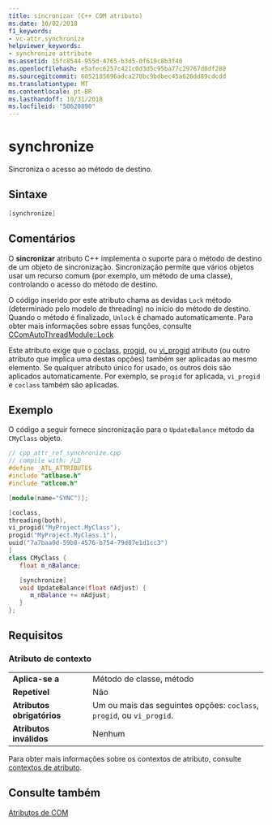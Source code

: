 ```yaml
---
title: sincronizar (C++ COM atributo)
ms.date: 10/02/2018
f1_keywords:
- vc-attr.synchronize
helpviewer_keywords:
- synchronize attribute
ms.assetid: 15fc8544-955d-4765-b3d5-0f619c8b3f40
ms.openlocfilehash: e5afec6257c421c0d3d5c95ba77c29767d0df280
ms.sourcegitcommit: 6052185696adca270bc9bdbec45a626dd89cdcdd
ms.translationtype: MT
ms.contentlocale: pt-BR
ms.lasthandoff: 10/31/2018
ms.locfileid: "50620890"
---
```

# <a name="synchronize"></a>synchronize

Sincroniza o acesso ao método de destino.

## <a name="syntax"></a>Sintaxe

```cpp
[synchronize]
```

## <a name="remarks"></a>Comentários

O **sincronizar** atributo C++ implementa o suporte para o método de destino de um objeto de sincronização. Sincronização permite que vários objetos usar um recurso comum (por exemplo, um método de uma classe), controlando o acesso do método de destino.

O código inserido por este atributo chama as devidas `Lock` método (determinado pelo modelo de threading) no início do método de destino. Quando o método é finalizado, `Unlock` é chamado automaticamente. Para obter mais informações sobre essas funções, consulte [CComAutoThreadModule::Lock](../../atl/reference/ccomautothreadmodule-class.md#lock)

Este atributo exige que o [coclass](coclass.md), [progid](progid.md), ou [vi_progid](vi-progid.md) atributo (ou outro atributo que implica uma destas opções) também ser aplicadas ao mesmo elemento. Se qualquer atributo único for usado, os outros dois são aplicados automaticamente. Por exemplo, se `progid` for aplicada, `vi_progid` e `coclass` também são aplicadas.

## <a name="example"></a>Exemplo

O código a seguir fornece sincronização para o `UpdateBalance` método da `CMyClass` objeto.

```cpp
// cpp_attr_ref_synchronize.cpp
// compile with: /LD
#define _ATL_ATTRIBUTES
#include "atlbase.h"
#include "atlcom.h"

[module(name="SYNC")];

[coclass,
threading(both),
vi_progid("MyProject.MyClass"),
progid("MyProject.MyClass.1"),
uuid("7a7baa0d-59b8-4576-b754-79d07e1d1cc3")
]
class CMyClass {
   float m_nBalance;

   [synchronize]
   void UpdateBalance(float nAdjust) {
      m_nBalance += nAdjust;
   }
};
```

## <a name="requirements"></a>Requisitos

### <a name="attribute-context"></a>Atributo de contexto

|||
|-|-|
|**Aplica-se a**|Método de classe, método|
|**Repetível**|Não|
|**Atributos obrigatórios**|Um ou mais das seguintes opções: `coclass`, `progid`, ou `vi_progid`.|
|**Atributos inválidos**|Nenhum|

Para obter mais informações sobre os contextos de atributo, consulte [contextos de atributo](cpp-attributes-com-net.md#contexts).

## <a name="see-also"></a>Consulte também

[Atributos de COM](com-attributes.md)